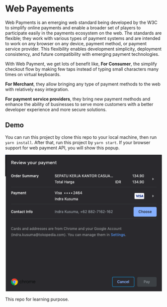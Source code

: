 # Web Payements

Web Payments is an emerging web standard being developed by the W3C to simplify online payments and enable a broader set of players to participate easily in the payments ecosystem on the web. The standards are flexible; they work with various types of payment systems and are intended to work on any browser on any device, payment method, or payment service provider. This flexibility enables development simplicity, deployment consistency, and future compatibility with emerging payment technologies.

With Web Payment, we get lots of benefit like,
**For Consumer**, the simplify checkout flow by making few taps instead of typing small characters many times on virtual keyboards.

**For Merchant**, they allow bringing any type of payment methods to the web with relatively easy integration.

**For payment service providers**, they bring new payment methods and enhance the ability of businesses to serve more customers with a better developer experience and more secure solutions.

## Demo

You can run this project by clone this repo to your local machine, then run `yarn install`. After that, run this project by `yarn start`. If your browser support for web payment API, you will show this popup.

![Example Web Payment API](./docs/example.png)

This repo for learning purpose.